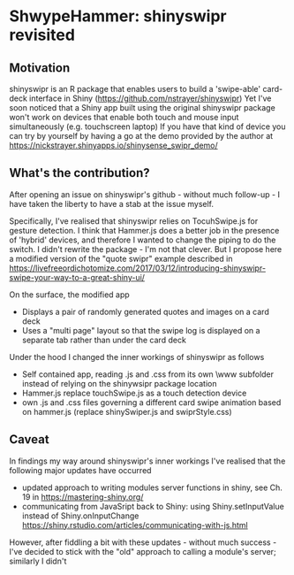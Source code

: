 # ShwypeHammer: shinyswipr revisited

## Motivation
shinyswipr is an R package that enables users to build a 'swipe-able' card-deck interface in Shiny  (https://github.com/nstrayer/shinyswipr)
Yet I've soon noticed that a Shiny app built using the original shinyswipr package won't work on devices that enable both touch and mouse input simultaneously (e.g. touchscreen laptop)
If you have that kind of device you can try by yourself by having a go at the demo provided by the author at https://nickstrayer.shinyapps.io/shinysense_swipr_demo/

## What's the contribution?
After opening an issue on shinyswipr's github - without much follow-up - I have taken the liberty to have a stab at the issue myself.

Specifically, I've realised that shinyswipr relies on TocuhSwipe.js for gesture detection. I think that Hammer.js does a better job in the presence of 'hybrid' devices, and therefore I wanted to change the piping to do the switch.
I didn't rewrite the package - I'm not that clever. But I propose here a modified version of the "quote swipr" example described in https://livefreeordichotomize.com/2017/03/12/introducing-shinyswipr-swipe-your-way-to-a-great-shiny-ui/

On the surface, the modified app
- Displays a pair of randomly generated quotes and images on a card deck 
- Uses a "multi page" layout so that the swipe log is displayed on a separate tab rather than under the card deck

Under the hood I changed the inner workings of shinyswipr as follows
- Self contained app, reading .js and .css from its own \www subfolder instead of relying on the shinywsipr package location
- Hammer.js replace touchSwipe.js as a touch detection device
- own .js and .css files governing a different card swipe animation based on hammer.js (replace shinySwiper.js and swiprStyle.css) 

## Caveat
In findings my way around shinyswipr's inner workings I've realised that the following major updates have occurred
- updated approach to writing modules server functions in shiny, see Ch. 19 in https://mastering-shiny.org/
- communicating from JavaSript back to Shiny: using Shiny.setInputValue instead of Shiny.onInputChange https://shiny.rstudio.com/articles/communicating-with-js.html

However, after fiddling a bit with these updates - without much success - I've decided to stick with the "old" approach to calling a module's server; similarly I didn't

